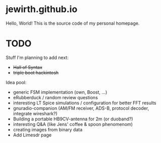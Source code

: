 # jewirth.github.io

Hello, World! This is the source code of my personal homepage.

# TODO

Stuff I'm planning to add next:
- ~~Hall of Syntax~~
- ~~triple boot hackintosh~~


Idea pool:
- generic FSM implementation (own, Boost, ...)
- eRubberduck / random review questions
- interesting LT Spice simulations / configuration for better FFT results
- gnuradio-companion (AM/FM receiver, ADS-B, protocol decoder, integrate wireshark?)
- Building a portable HB9CV-antenna for 2m (or duoband?)
- interesting Q&A (like Jens' coffee & spoon phenomenom)
- creating images from binary data
- Add Limesdr page
